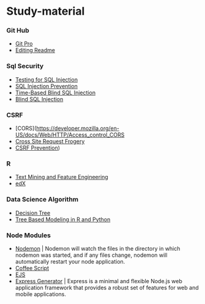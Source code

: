 # Study-material
### Git Hub
- [Git Pro](https://git-scm.com/book/en/v2/)
- [Editing Readme](https://help.github.com/articles/basic-writing-and-formatting-syntax/)

### Sql Security
- [Testing for SQL Injection](https://www.owasp.org/index.php/Testing_for_SQL_Injection_(OTG-INPVAL-005))
- [SQL Injection Prevention](https://www.owasp.org/index.php/SQL_Injection_Prevention_Cheat_Sheet)
- [Time-Based Blind SQL Injection](http://www.sqlinjection.net/time-based/)
- [Blind SQL Injection](https://www.owasp.org/index.php/Blind_SQL_Injection)

### CSRF
- [CORS](https://developer.mozilla.org/en-US/docs/Web/HTTP/Access_control_CORS
- [Cross Site Request Frogery](https://www.owasp.org/index.php/Cross-Site_Request_Forgery_(CSRF))
- [CSRF Prevention](https://www.owasp.org/index.php/Cross-Site_Request_Forgery_(CSRF)_Prevention_Cheat_Sheet))

### R
- [Text Mining and Feature Engineering](https://www.hackerearth.com/practice/machine-learning/advanced-techniques/text-mining-feature-engineering-r/tutorial/)
- [edX](https://courses.edx.org/courses/course-v1:MITx+15.071x_3+1T2016/course/)	

### Data Science Algorithm
- [Decision Tree](http://dataaspirant.com/2017/01/30/how-decision-tree-algorithm-works/)
- [Tree Based Modeling in R and Python](https://www.analyticsvidhya.com/blog/2016/04/complete-tutorial-tree-based-modeling-scratch-in-python/)

### Node Modules
- [Nodemon](https://www.npmjs.com/package/nodemon) | Nodemon will watch the files in the directory in which nodemon was started, and if any files change, nodemon will automatically restart your node application.
- [Coffee Script](http://coffeescript.org/)
- [EJS](https://www.npmjs.com/package/ejs)
- [Express Generator](https://expressjs.com/en/starter/generator.html) | Express is a minimal and flexible Node.js web application framework that provides a robust set of features for web and mobile applications. 
